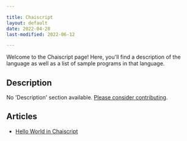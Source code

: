 ```yaml
---

title: Chaiscript
layout: default
date: 2022-04-28
last-modified: 2022-06-12

---
```


Welcome to the Chaiscript page! Here, you'll find a description of the language as well as a list of sample programs in that language.

## Description

No 'Description' section available. [Please consider contributing](https://github.com/TheRenegadeCoder/sample-programs-website).

## Articles

- [Hello World in Chaiscript](https://sampleprograms.io/projects/hello-world/chaiscript)